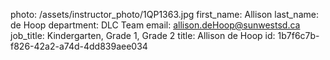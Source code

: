 photo: /assets/instructor_photo/1QP1363.jpg
first_name: Allison
last_name: de Hoop
department: DLC Team
email: allison.deHoop@sunwestsd.ca
job_title: Kindergarten, Grade 1, Grade 2
title: Allison de Hoop
id: 1b7f6c7b-f826-42a2-a74d-4dd839aee034
